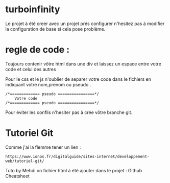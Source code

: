 # turboinfinity

Le projet à été creer avec un projet prés configurer n'hesitez pas à modifier la configuration de base si cela pose problème.

# regle de code :

Toujours contenir vôtre html dans une div et laissez un espace entre votre code et celui des autres

Pour le css et le js n'oublier de separer votre code dans le fichiers en indiquant votre nom,prenom ou pseudo .

    /*============= pseudo ================*/
        Votre code
    /*============= pseudo ================*/

Pour éviter les conflis n'hesiter pas à crée vôtre branche git.

# Tutoriel Git

Comme j'ai la flemme tener un lien :

    https://www.ionos.fr/digitalguide/sites-internet/developpement-web/tutoriel-git/

Tuto by Mehdi on fichier html à été ajouter dans le projet : Github Cheatsheet

